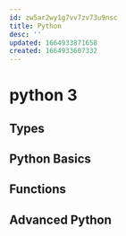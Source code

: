 ```yaml
---
id: zw5ar2wy1g7vv7zv73u9nsc
title: Python
desc: ''
updated: 1664933871658
created: 1664933607332
---
```

# python 3

## Types

## Python Basics

## Functions

## Advanced Python